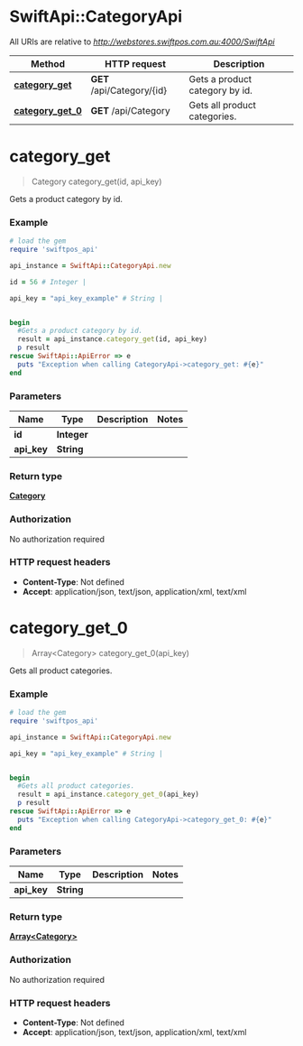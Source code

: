 # SwiftApi::CategoryApi

All URIs are relative to *http://webstores.swiftpos.com.au:4000/SwiftApi*

Method | HTTP request | Description
------------- | ------------- | -------------
[**category_get**](CategoryApi.md#category_get) | **GET** /api/Category/{id} | Gets a product category by id.
[**category_get_0**](CategoryApi.md#category_get_0) | **GET** /api/Category | Gets all product categories.


# **category_get**
> Category category_get(id, api_key)

Gets a product category by id.

### Example
```ruby
# load the gem
require 'swiftpos_api'

api_instance = SwiftApi::CategoryApi.new

id = 56 # Integer | 

api_key = "api_key_example" # String | 


begin
  #Gets a product category by id.
  result = api_instance.category_get(id, api_key)
  p result
rescue SwiftApi::ApiError => e
  puts "Exception when calling CategoryApi->category_get: #{e}"
end
```

### Parameters

Name | Type | Description  | Notes
------------- | ------------- | ------------- | -------------
 **id** | **Integer**|  | 
 **api_key** | **String**|  | 

### Return type

[**Category**](Category.md)

### Authorization

No authorization required

### HTTP request headers

 - **Content-Type**: Not defined
 - **Accept**: application/json, text/json, application/xml, text/xml



# **category_get_0**
> Array&lt;Category&gt; category_get_0(api_key)

Gets all product categories.

### Example
```ruby
# load the gem
require 'swiftpos_api'

api_instance = SwiftApi::CategoryApi.new

api_key = "api_key_example" # String | 


begin
  #Gets all product categories.
  result = api_instance.category_get_0(api_key)
  p result
rescue SwiftApi::ApiError => e
  puts "Exception when calling CategoryApi->category_get_0: #{e}"
end
```

### Parameters

Name | Type | Description  | Notes
------------- | ------------- | ------------- | -------------
 **api_key** | **String**|  | 

### Return type

[**Array&lt;Category&gt;**](Category.md)

### Authorization

No authorization required

### HTTP request headers

 - **Content-Type**: Not defined
 - **Accept**: application/json, text/json, application/xml, text/xml



